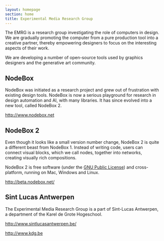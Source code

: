 ```yaml
---
layout: homepage
section: home
title: Experimental Media Research Group
---
```

The EMRG is a research group investigating the role of computers in design. We are gradually promoting the computer from a pure production tool into a creative partner, thereby empowering designers to focus on the interesting aspects of their work.
  
We are developing a number of open-source tools used by graphics designers and the generative art community.
  
NodeBox
-------
NodeBox was initiated as a research project and grew out of frustration with existing design tools. NodeBox is now a serious playground for research in design automation and AI, with many libraries. It has since evolved into a new tool, called NodeBox 2.

<http://www.nodebox.net>

NodeBox 2
---------
Even though it looks like a small version number change, NodeBox 2 is quite a different beast from NodeBox 1. Instead of writing code, users can connect visual blocks, which we call nodes, together into networks, creating visually rich compositions.

NodeBox 2 is free software (under the [GNU Public License][gpl]) and cross-platform, running on Mac, Windows and Linux.

<http://beta.nodebox.net/>

Sint Lucas Antwerpen
--------------------
The Experimental Media Research Group is a part of Sint-Lucas Antwerpen, a department of the Karel de Grote Hogeschool.

<http://www.sintlucasantwerpen.be/>

<http://www.kdg.be>

[gpl]: http://www.gnu.org/licenses/gpl.html
